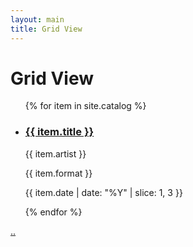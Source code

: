 ```yaml
---
layout: main
title: Grid View
---
```

<h1>Grid View</h1>
<!-- <ul class="item-grid">
  {% for item in site.catalog %}
    <li class="item">
      <div class="item-content">
        <h3>{{ item.title }}</h3>
        <p>{{ item.artist }}</p>
        <p>{{ item.format }}</p>
      </div>
    </li>
  {% endfor %}
</ul> -->

<ul class="item-grid">
  {% for item in site.catalog %}
    <li class="item" id="{{ item.id }}">
      <div class="item-content">
        <h3 class="title"><a href="{{ site.baseurl }}{{ item.url }}">{{ item.title }}</a></h3>
        <p class="artist">{{ item.artist }}</p>
        <p class="format">{{ item.format }}</p>
        <p class="date">{{ item.date | date: "%Y" | slice: 1, 3 }}</p>
      </div>
    </li>
  {% endfor %}
</ul>

<p><a href="{{ '/' | relative_url }}">..</a></p>
